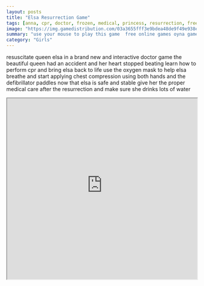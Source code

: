 ```yaml
---
layout: posts
title: "Elsa Resurrection Game"
tags: [anna, cpr, doctor, frozen, medical, princess, resurrection, free, online, games, oyna, game, free, games, play, play, games]
image: "https://img.gamedistribution.com/03a3655fff3e9bdea48de9f49e938e32.jpg"
summary: "use your mouse to play this game  free online games oyna game free games play play games"
category: "Girls"
---
```


resuscitate queen elsa in a brand new and interactive doctor game the beautiful queen had an accident and her heart stopped beating learn how to perform cpr and bring elsa back to life use the oxygen mask to help elsa breathe and start applying chest compression using both hands and the defibrillator paddles now that elsa is safe and stable give her the proper medical care after the resurrection and make sure she drinks lots of water

<iframe width="100%" height="480px;" src="https://flash.gamedistribution.com?game=03a3655fff3e9bdea48de9f49e938e32"></iframe>